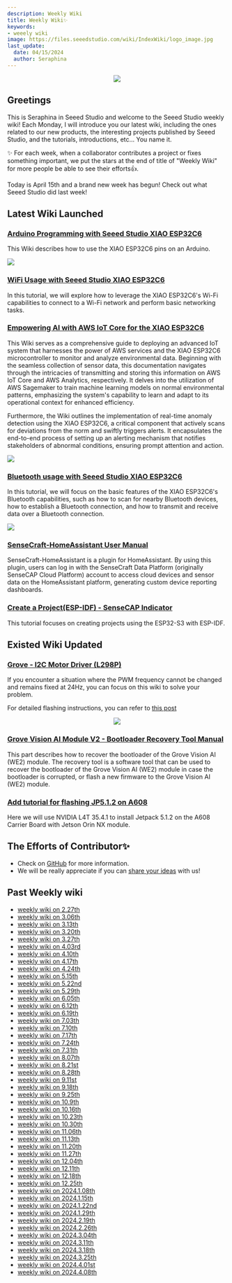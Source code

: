 ```yaml
---
description: Weekly Wiki 
title: Weekly Wiki✨
keywords:
- weeely wiki
image: https://files.seeedstudio.com/wiki/IndexWiki/logo_image.jpg
last_update:
  date: 04/15/2024
  author: Seraphina
---
```


<div align="center"><img width={1000} src="https://files.seeedstudio.com/wiki/IndexWiki/logo.png" /></div>

## Greetings

This is Seraphina in Seeed Studio and welcome to the Seeed Studio weekly wiki! Each Monday, I will introduce you our latest wiki, including the ones related to our new products, the interesting projects published by Seeed Studio, and the tutorials, introductions, etc... You name it.

✨ For each week, when a collaborator contributes a project or fixes something important, we put the stars at the end of title of "Weekly Wiki" for more people be able to see their efforts👍.

Today is April 15th and a brand new week has begun! Check out what Seeed Studio did last week!

## Latest Wiki Launched

### [Arduino Programming with Seeed Studio XIAO ESP32C6](https://wiki.seeedstudio.com/xiao_pin_multiplexing_esp33c6/)

This Wiki describes how to use the XIAO ESP32C6 pins on an Arduino.

<div style={{textAlign:'center'}}><img src="https://wdcdn.qpic.cn/MTY4ODg1Nzc0ODUwMjM3NA_556525_Slxs4ARdyuXRrJK-_1711096256?w=9854&h=3367&type=image/png" style={{width:700, height:'auto'}}/></div>

### [WiFi Usage with Seeed Studio XIAO ESP32C6](https://wiki.seeedstudio.com/xiao_wifi_usage_esp32c6/)

In this tutorial, we will explore how to leverage the XIAO ESP32C6's Wi-Fi capabilities to connect to a Wi-Fi network and perform basic networking tasks.

### [Empowering AI with AWS IoT Core for the XIAO ESP32C6](https://wiki.seeedstudio.com/xiao_esp32c6_aws_iot/)

This Wiki serves as a comprehensive guide to deploying an advanced IoT system that harnesses the power of AWS services and the XIAO ESP32C6 microcontroller to monitor and analyze environmental data. Beginning with the seamless collection of sensor data, this documentation navigates through the intricacies of transmitting and storing this information on AWS IoT Core and AWS Analytics, respectively. It delves into the utilization of AWS Sagemaker to train machine learning models on normal environmental patterns, emphasizing the system's capability to learn and adapt to its operational context for enhanced efficiency.

Furthermore, the Wiki outlines the implementation of real-time anomaly detection using the XIAO ESP32C6, a critical component that actively scans for deviations from the norm and swiftly triggers alerts. It encapsulates the end-to-end process of setting up an alerting mechanism that notifies stakeholders of abnormal conditions, ensuring prompt attention and action. 

<div style={{textAlign:'center'}}><img src="https://files.seeedstudio.com/wiki/xiao-esp32c6-aws/0.jpg" style={{width:1000, height:'auto'}}/></div>

### [Bluetooth usage with Seeed Studio XIAO ESP32C6](https://wiki.seeedstudio.com/xiao_esp32c6_bluetooth/)

In this tutorial, we will focus on the basic features of the XIAO ESP32C6's Bluetooth capabilities, such as how to scan for nearby Bluetooth devices, how to establish a Bluetooth connection, and how to transmit and receive data over a Bluetooth connection.

<div style={{textAlign:'center'}}><img src="https://files.seeedstudio.com/wiki/SeeedStudio-XIAO-ESP32C6/img/ble.png" style={{width:800, height:'auto'}}/></div>


### [SenseCraft-HomeAssistant User Manual](https://wiki.seeedstudio.com/sensecraft_homeassistant_userguide/)

SenseCraft-HomeAssistant is a plugin for HomeAssistant. By using this plugin, users can log in with the SenseCraft Data Platform (originally SenseCAP Cloud Platform) account to access cloud devices and sensor data on the HomeAssistant platform, generating custom device reporting dashboards.

### [Create a Project(ESP-IDF) - SenseCAP Indicator](https://wiki.seeedstudio.com/sensecap_indicator_project/)

This tutorial focuses on creating projects using the ESP32-S3 with ESP-IDF.



## Existed Wiki Updated

### [Grove - I2C Motor Driver (L298P)](https://wiki.seeedstudio.com/Grove-I2C-Motor-Driver-L298P/)

If you encounter a situation where the PWM frequency cannot be changed and remains fixed at 24Hz, you can focus on this wiki to solve your problem.

For detailed flashing instructions, you can refer to [this post](https://forum.seeedstudio.com/t/dc-motor-on-i2c-motor-driver-1-3-pwm-is-25hz-and-cant-be-changed/273244/18?u=seeed_seraphina)

<div align="center"><img width={500} src="https://files.seeedstudio.com/products/105020093/img/105020093_wiki.png" /></div>



### [Grove Vision AI Module V2 - Bootloader Recovery Tool Manual](https://wiki.seeedstudio.com/grove_vision_ai_v2/#bootloader-recovery-tool-manual)

This part describes how to recover the bootloader of the Grove Vision AI (WE2) module. The recovery tool is a software tool that can be used to recover the bootloader of the Grove Vision AI (WE2) module in case the bootloader is corrupted, or flash a new firmware to the Grove Vision AI (WE2) module.

### [Add tutorial for flashing JP5.1.2 on A608](https://wiki.seeedstudio.com/reComputer_A608_Flash_System/#download-the-system-image-package-to-the-pc-host-1)

Here we will use NVIDIA L4T 35.4.1 to install Jetpack 5.1.2 on the A608 Carrier Board with Jetson Orin NX module.

## The Efforts of Contributor✨

<!-- ### [ow to Run a Local LLM Text-to-Image on reComputer](https://wiki.seeedstudio.com/How_to_run_local_llm_text_to_image_on_reComputer/)

Thanks our contributor Bruno to create the tutorial for how to Run a Local LLM Text-to-Image on reComputer.

A Text-to-image model is a type of artificial intelligence (AI) model that generates images from a textual description. These models take textual input, like sentences or paragraphs describing a scene and produce an image based on that description. hese models are trained on large datasets containing pairs of text descriptions and corresponding images, learning to understand the relationships between textual and visual information. Text-to-image models have made significant progress in recent years, but generating high-quality and diverse images that accurately match textual descriptions remains a challenging task in AI research.

On this tutorial, we're going to explore several ways to deploy and run a local LLM text-to-image

<div align="center">
    <img width={800} src="https://files.seeedstudio.com/wiki/wiki-ranger/Contributions/Nvidia_Jetson_recomputer_LLM_texto-to-image/4_keras_generate_image.png" />
</div> -->


- Check on [GitHub](https://github.com/orgs/Seeed-Studio/projects/6) for more information.
- We will be really appreciate if you can [share your ideas](https://github.com/orgs/Seeed-Studio/projects/6?pane=issue&itemId=35179519) with us! 


## Past Weekly wiki

- [weekly wiki on 2.27th](/Seeed_Elderly/weekly_wiki/wiki227)
- [weekly wiki on 3.06th](/Seeed_Elderly/weekly_wiki/wiki306)
- [weekly wiki on 3.13th](/Seeed_Elderly/weekly_wiki/wiki313)
- [weekly wiki on 3.20th](/Seeed_Elderly/weekly_wiki/wiki320)
- [weekly wiki on 3.27th](/Seeed_Elderly/weekly_wiki/wiki327)
- [weekly wiki on 4.03rd](/Seeed_Elderly/weekly_wiki/wiki403)
- [weekly wiki on 4.10th](/Seeed_Elderly/weekly_wiki/wiki410)
- [weekly wiki on 4.17th](/Seeed_Elderly/weekly_wiki/wiki417)
- [weekly wiki on 4.24th](/Seeed_Elderly/weekly_wiki/wiki424)
- [weekly wiki on 5.15th](/Seeed_Elderly/weekly_wiki/wiki515)
- [weekly wiki on 5.22nd](/Seeed_Elderly/weekly_wiki/wiki522)
- [weekly wiki on 5.29th](/Seeed_Elderly/weekly_wiki/wiki529)
- [weekly wiki on 6.05th](/Seeed_Elderly/weekly_wiki/wiki605)
- [weekly wiki on 6.12th](/Seeed_Elderly/weekly_wiki/wiki612)
- [weekly wiki on 6.19th](/Seeed_Elderly/weekly_wiki/wiki619)
- [weekly wiki on 7.03th](/Seeed_Elderly/weekly_wiki/wiki703)
- [weekly wiki on 7.10th](/Seeed_Elderly/weekly_wiki/wiki710)
- [weekly wiki on 7.17th](/Seeed_Elderly/weekly_wiki/wiki717)
- [weekly wiki on 7.24th](/Seeed_Elderly/weekly_wiki/wiki724)
- [weekly wiki on 7.31th](/Seeed_Elderly/weekly_wiki/wiki731)
- [weekly wiki on 8.07th](/Seeed_Elderly/weekly_wiki/wiki807)
- [weekly wiki on 8.21st](/Seeed_Elderly/weekly_wiki/wiki821)
- [weekly wiki on 8.28th](/Seeed_Elderly/weekly_wiki/wiki828)
- [weekly wiki on 9.11st](/Seeed_Elderly/weekly_wiki/wiki911)
- [weekly wiki on 9.18th](/Seeed_Elderly/weekly_wiki/wiki918)
- [weekly wiki on 9.25th](/Seeed_Elderly/weekly_wiki/wiki925)
- [weekly wiki on 10.9th](/Seeed_Elderly/weekly_wiki/wiki1009)
- [weekly wiki on 10.16th](/Seeed_Elderly/weekly_wiki/wiki1016)
- [weekly wiki on 10.23th](/Seeed_Elderly/weekly_wiki/wiki1023)
- [weekly wiki on 10.30th](/Seeed_Elderly/weekly_wiki/wiki1030)
- [weekly wiki on 11.06th](/Seeed_Elderly/weekly_wiki/wiki1106)
- [weekly wiki on 11.13th](/Seeed_Elderly/weekly_wiki/wiki1113)
- [weekly wiki on 11.20th](/Seeed_Elderly/weekly_wiki/wiki1120)
- [weekly wiki on 11.27th](/Seeed_Elderly/weekly_wiki/wiki1127)
- [weekly wiki on 12.04th](/Seeed_Elderly/weekly_wiki/wiki1204)
- [weekly wiki on 12.11th](/Seeed_Elderly/weekly_wiki/wiki1211)
- [weekly wiki on 12.18th](/Seeed_Elderly/weekly_wiki/wiki1218)
- [weekly wiki on 12.25th](/Seeed_Elderly/weekly_wiki/wiki1225)
- [weekly wiki on 2024.1.08th](/Seeed_Elderly/weekly_wiki/wiki240108)
- [weekly wiki on 2024.1.15th](/Seeed_Elderly/weekly_wiki/wiki240115)
- [weekly wiki on 2024.1.22nd](/Seeed_Elderly/weekly_wiki/wiki240122)
- [weekly wiki on 2024.1.29th](/Seeed_Elderly/weekly_wiki/wiki240129)
- [weekly wiki on 2024.2.19th](/Seeed_Elderly/weekly_wiki/wiki240219)
- [weekly wiki on 2024.2.26th](/Seeed_Elderly/weekly_wiki/wiki240226)
- [weekly wiki on 2024.3.04th](/Seeed_Elderly/weekly_wiki/wiki240304)
- [weekly wiki on 2024.3.11th](/Seeed_Elderly/weekly_wiki/wiki240311)
- [weekly wiki on 2024.3.18th](/Seeed_Elderly/weekly_wiki/wiki240318)
- [weekly wiki on 2024.3.25th](/Seeed_Elderly/weekly_wiki/wiki240325)
- [weekly wiki on 2024.4.01st](/Seeed_Elderly/weekly_wiki/wiki240401)
- [weekly wiki on 2024.4.08th](/Seeed_Elderly/weekly_wiki/wiki240408)
